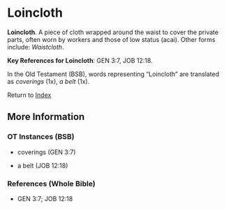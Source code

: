 # Loincloth
**Loincloth**. 
A piece of cloth wrapped around the waist to cover the private parts, often worn by workers and those of low status (acai). 
Other forms include: 
*Waistcloth*. 


**Key References for Loincloth**: 
GEN 3:7, JOB 12:18. 


In the Old Testament (BSB), words representing “Loincloth” are translated as 
*coverings* (1x), *a belt* (1x). 




Return to [Index](00-Index.md)

## More Information

### OT Instances (BSB)

* coverings (GEN 3:7)

* a belt (JOB 12:18)



### References (Whole Bible)

* GEN 3:7; JOB 12:18



